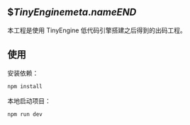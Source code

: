 ## $$TinyEngine{meta.name}END$

本工程是使用 TinyEngine 低代码引擎搭建之后得到的出码工程。

## 使用

安装依赖：

```bash
npm install
```

本地启动项目：

```bash
npm run dev
```
